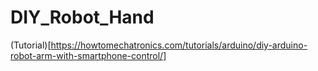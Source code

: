 # DIY_Robot_Hand
(Tutorial)[https://howtomechatronics.com/tutorials/arduino/diy-arduino-robot-arm-with-smartphone-control/]